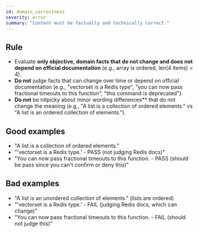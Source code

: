 ```yaml
---
id: domain_correctness
severity: error
summary: "Content must be factually and technically correct."
---
```


## Rule
- Evaluate **only objective, domain facts that do not change and does not depend on official documentation** (e.g., array is ordered, len(4 items) = 4).  
- **Do not** judge facts that can change over time or depend on official documentation (e.g., "vectorset is a Redis type", "you can now pass fractional timeouts to this function", "this command is deprecated").
- **Do not** be nitpicky about minor wording differences** that do not change the meaning (e.g., "A list is a collection of ordered elements." vs "A list is an ordered collection of elements.").

## Good examples
- "A list is a collection of ordered elements."
- "'vectorset is a Redis type.' - PASS (not judging Redis docs)"
- "You can now pass fractional timeouts to this function. - PASS (should be pass since you can't confirm or deny this)"

## Bad examples
- "A list is an unordered collection of elements." (lists are ordered)
- "'vectorset is a Redis type.' - FAIL (judging Redis docs, which can change)"
- "You can now pass fractional timeouts to this function. - FAIL (should not judge this)"